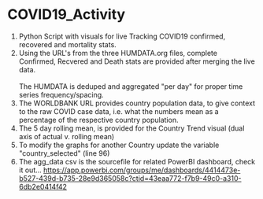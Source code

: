 # COVID19_Activity
1. Python Script with visuals for live Tracking COVID19 confirmed, recovered and mortality stats.  <br /> 
2. Using the URL's from the three HUMDATA.org files, complete Confirmed, Recvered and Death stats are provided after merging the live data. <br /> <br /> 
The HUMDATA is deduped and aggregated "per day" for proper time series frequency/spacing. <br /> 
3. The WORLDBANK URL provides country population data, to give context to the raw COVID case data, i.e. what the numbers mean as a percentage of the respective country population. <br /> 
4. The 5 day rolling mean, is provided for the Country Trend visual (dual axis of actual v. rolling mean) <br /> 
5. To modify the graphs for another Country update the variable "country_selected" (line 96) <br /> 
6. The agg_data csv is the sourcefile for related PowerBI dashboard, check it out...
https://app.powerbi.com/groups/me/dashboards/4414473e-b527-439d-b735-28e9d365058c?ctid=43eaa772-f7b9-49c0-a310-6db2e0414f42
